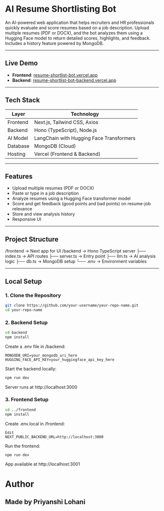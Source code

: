# AI Resume Shortlisting Bot

An AI-powered web application that helps recruiters and HR professionals quickly evaluate and score resumes based on a job description. Upload multiple resumes (PDF or DOCX), and the bot analyzes them using a Hugging Face model to return detailed scores, highlights, and feedback. Includes a history feature powered by MongoDB.

---

## Live Demo

- **Frontend**: [resume-shortlist-bot.vercel.app](https://resume-shortlist-bot.vercel.app)
- **Backend**: [resume-shortlist-bot-backend.vercel.app](https://resume-shortlist-bot-backend.vercel.app)

---

## Tech Stack

| Layer     | Technology                               |
|-----------|------------------------------------------|
| Frontend  | Next.js, Tailwind CSS, Axios             |    
| Backend   | Hono (TypeScript), Node.js               |
| AI Model  | LangChain with Hugging Face Transformers |
| Database  | MongoDB (Cloud)                          |
| Hosting   | Vercel (Frontend & Backend)              |

---

## Features

- Upload multiple resumes (PDF or DOCX)
- Paste or type in a job description
- Analyze resumes using a Hugging Face transformer model
- Score and get feedback (good points and bad points) on resume-job relevance
- Store and view analysis history
- Responsive UI

---

## Project Structure

/frontend → Next app for UI
/backend → Hono TypeScript server
├── index.ts → API routes
├── server.ts → Entry point
├── llm.ts → AI analysis logic
├── db.ts → MongoDB setup
└── .env → Environment variables


---

## Local Setup

### 1. Clone the Repository

```bash
git clone https://github.com/your-username/your-repo-name.git
cd your-repo-name
```

### 2. Backend Setup

```bash
cd backend
npm install
```

Create a .env file in /backend:

```env
MONGODB_URI=your_mongodb_uri_here
HUGGING_FACE_API_KEY=your_huggingface_api_key_here
```

Start the backend locally:

```bash
npm run dev
```

Server runs at http://localhost:3000

### 3. Frontend Setup

```bash
cd ../frontend
npm install
```

Create .env.local in /frontend:

```env
Edit
NEXT_PUBLIC_BACKEND_URL=http://localhost:3000
```

Run the frontend:

```bash
npm run dev
```

App available at http://localhost:3001

# Author

## Made by Priyanshi Lohani


